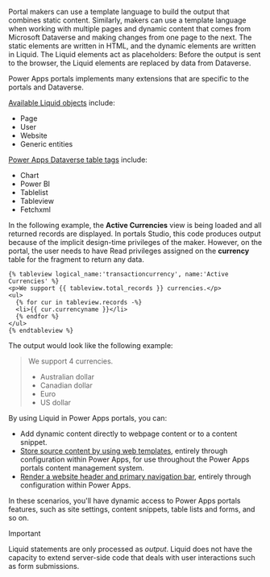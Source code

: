 Portal makers can use a template language to build the output that combines static content. Similarly, makers can use a template language when working with multiple pages and dynamic content that comes from Microsoft Dataverse and making changes from one page to the next. The static elements are written in HTML, and the dynamic elements are written in Liquid. The Liquid elements act as placeholders: Before the output is sent to the browser, the Liquid elements are replaced by data from Dataverse.

Power Apps portals implements many extensions that are specific to the portals and Dataverse.

[Available Liquid objects](/powerapps/maker/portals/liquid/liquid-objects/?azure-portal=true) include:

- Page
- User
- Website
- Generic entities

[Power Apps Dataverse table tags](/powerapps/maker/portals/liquid/portals-entity-tags/?azure-portal=true) include:

- Chart
- Power BI
- Tablelist
- Tableview
- Fetchxml

In the following example, the **Active Currencies** view is being loaded and all returned records are displayed. In portals Studio, this code produces output because of the implicit design-time privileges of the maker. However, on the portal, the user needs to have Read privileges assigned on the **currency** table for the fragment to return any data.

```twig
{% tableview logical_name:'transactioncurrency', name:'Active Currencies' %}
<p>We support {{ tableview.total_records }} currencies.</p>
<ul>
  {% for cur in tableview.records -%}
  <li>{{ cur.currencyname }}</li>
  {% endfor %}
</ul>
{% endtableview %}
```

The output would look like the following example:

> We support 4 currencies.
>
> * Australian dollar
> * Canadian dollar
> * Euro
> * US dollar

By using Liquid in Power Apps portals, you can:

- Add dynamic content directly to webpage content or to a content snippet.
- [Store source content by using web templates](/dynamics365/customer-engagement/portals/store-content-web-templates/?azure-portal=true), entirely through configuration within Power Apps, for use throughout the Power Apps portals content management system.
- [Render a website header and primary navigation bar](/powerapps/maker/portals/liquid/render-site-header-primary-navigation/?azure-portal=true), entirely through configuration within Power Apps.

In these scenarios, you'll have dynamic access to Power Apps portals features, such as site settings, content snippets, table lists and forms, and so on.

> [!IMPORTANT]
> Liquid statements are only processed as *output*. Liquid does not have the capacity to extend server-side code that deals with user interactions such as form submissions.
